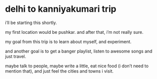 # delhi to kanniyakumari trip

i’ll be starting this shortly. 

my first location would be pushkar. and after that, i’m not really sure. 

my goal from this trip is to learn about myself, and experiment.  

and another goal is to get a banger playlist, listen to awesome songs and just travel. 

maybe talk to people, maybe write a little, eat nice food (i don’t need to mention that), and just feel the cities and towns i visit.